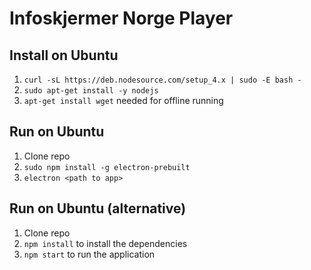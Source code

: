 # Infoskjermer Norge Player

## Install on Ubuntu
1. `curl -sL https://deb.nodesource.com/setup_4.x | sudo -E bash -`
2. `sudo apt-get install -y nodejs`
3. `apt-get install wget` needed for offline running


## Run on Ubuntu
1. Clone repo
2. `sudo npm install -g electron-prebuilt`
3. `electron <path to app>`


## Run on Ubuntu (alternative)
1. Clone repo
2. `npm install` to install the dependencies
3. `npm start` to run the application